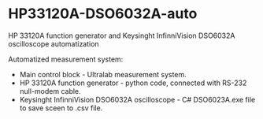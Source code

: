 # HP33120A-DSO6032A-auto
HP 33120A function generator and Keysinght InfinniVision DSO6032A oscilloscope automatization

Automatized measurement system:

* Main control block - Ultralab measurement system.
* HP 33120A function generator - python code, connected with RS-232 null-modem cable.
* Keysinght InfinniVision DSO6032A oscilloscope - C# DSO6023A.exe file to save sceen to .csv file.
